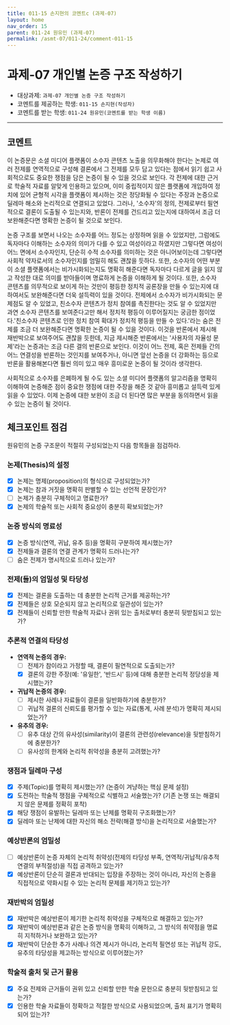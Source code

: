 ```yaml
---
title: 011-15 손지현의 코멘트c (과제-07) 
layout: home
nav_order: 15
parent: 011-24 원유민 (과제-07)
permalink: /asmt-07/011-24/comment-011-15
---
```


# 과제-07 개인별 논증 구조 작성하기

- 대상과제: `과제-07 개인별 논증 구조 작성하기`
- 코멘트를 제공하는 학생: `011-15 손지현(작성자)` 
- 코멘트를 받는 학생: `011-24 원유민(코멘트를 받는 학생 이름)` 

---

## 코멘트

이 논증문은 소셜 미디어 플랫폼이 소수자 콘텐츠 노출을 의무화해야 한다는 논제로 여러 전제를 연역적으로 구성해 결론에서 그 전제를 모두 담고 있다는 점에서 읽기 쉽고 사회적으로도 중요한 쟁점을 담은 논증이 될 수 있을 것으로 보인다. 각 전제에 대한 근거로 학술적 자료를 알맞게 인용하고 있으며, 이미 중립적이지 않은 플랫폼에 개입하여 정치에 있어 균형적 시각을 플랫폼이 제시하는 것은 정당화될 수 있다는 주장과 논증으로 딜레마 해소와 논리적으로 연결되고 있었다. 그러나, '소수자'의 정의, 전제로부터 필연적으로 결론이 도출될 수 있는지와, 반론이 전제를 건드리고 있는지에 대하여서 조금 더 보완해준다면 명확한 논증이 될 것으로 보인다.

논증 구조를 보면서 나오는 소수자를 어느 정도는 상정하며 읽을 수 있었지만, 그럼에도 독자마다 이해하는 소수자의 의미가 다를 수 있고 여성이라고 하였지만 그렇다면 여성이 어느 면에서 소수자인지, 단순히 수적 소수자를 의미하는 것은 아니어보이는데 그렇다면 사회적 약자로서의 소수자인지를 엄밀히 해도 괜찮을 듯하다. 또한, 소수자의 어떤 부분이 소셜 플랫폼에서는 비가시화되는지도 명확히 해준다면 독자마다 다르게 글을 읽지 않고 작성한 대로 의미를 받아들이며 명료하게 논증을 이해하게 될 것이다.
또한, 소수자 콘텐츠를 의무적으로 보이게 하는 것만이 평등한 정치적 공론장을 만들 수 있는지에 대하여서도 보완해준다면 더욱 설득력이 있을 것이다. 전제에서 소수자가 비가시화되는 문제점도 알 수 있었고, 친소수자 콘텐츠가 정치 참여를 촉진한다는 것도 알 수 있었지만 과연 소수자 콘텐츠를 보여준다고만 해서 정치적 평등이 이루어질지는 궁금한 점이었다.'친소수자 콘텐츠로 인한 정치 참여 확대가 정치적 평등을 만들 수 있다.'라는 숨은 전제를 조금 더 보완해준다면 명확한 논증이 될 수 있을 것이다. 이것을 반론에서 제시해 재반박으로 보여주어도 괜찮을 듯한데, 지금 제시해준 반론에서는 '사용자의 자율성 문제'라는 논증과는 조금 다른 결의 반론으로 보인다. 이것이 어느 전제, 혹은 전제들 간의 어느 연결성을 반론하는 것인지를 보여주거나, 아니면 앞선 논증을 더 강화하는 등으로 반론을 활용해본다면 훨씬 의미 있고 매우 흥미로운 논증이 될 것이라 생각한다.

사회적으로 소수자를 은폐하게 될 수도 있는 소셜 미디어 플랫폼의 알고리즘을 명확히 이해하여 논증해준 점이 중요한 쟁점에 대한 주장을 해준 것 같아 흥미롭고 설득력 있게 읽을 수 있었다. 이제 논증에 대한 보완이 조금 더 된다면 많은 부분을 동의하면서 읽을 수 있는 논증이 될 것이다.

## 체크포인트 점검

원유민의 논증 구조문이 적절히 구성되었는지 다음 항목들을 점검하라.

### **논제(Thesis)의 설정**
- [x] 논제는 명제(proposition)의 형식으로 구성되었는가?
- [x] 논제는 참과 거짓을 명확히 판별할 수 있는 선언적 문장인가?
- [ ] 논제가 충분히 구체적이고 명료한가?
- [x] 논제의 학술적 또는 사회적 중요성이 충분히 확보되었는가?

### **논증 방식의 명료성**
- [x] 논증 방식(연역, 귀납, 유추 등)을 명확히 구분하여 제시했는가?
- [x] 전제들과 결론의 연결 관계가 명확히 드러나는가?
- [ ] 숨은 전제가 명시적으로 드러나 있는가?

### **전제(들)의 엄밀성 및 타당성**
- [x] 전제는 결론을 도출하는 데 충분한 논리적 근거를 제공하는가?
- [x] 전제들은 상호 모순되지 않고 논리적으로 일관성이 있는가?
- [x] 전제들이 신뢰할 만한 학술적 자료나 권위 있는 출처로부터 충분히 뒷받침되고 있는가?

### **추론적 연결의 타당성**
- **연역적 논증의 경우:**
  - [ ] 전제가 참이라고 가정할 때, 결론이 필연적으로 도출되는가?
  - [x] 결론의 강한 주장(예: '유일한', '반드시' 등)에 대해 충분한 논리적 정당성을 제시했는가?

- **귀납적 논증의 경우:**
  - [ ] 제시한 사례나 자료들이 결론을 일반화하기에 충분한가?
  - [ ] 귀납적 결론의 신뢰도를 평가할 수 있는 자료(통계, 사례 분석)가 명확히 제시되었는가?

- **유추의 경우:**
  - [ ] 유추 대상 간의 유사성(similarity)이 결론의 관련성(relevance)을 뒷받침하기에 충분한가?
  - [ ] 유사성의 한계와 논리적 취약성을 충분히 고려했는가?

### **쟁점과 딜레마 구성**
- [x] 주제(Topic)를 명확히 제시했는가? (논증이 겨냥하는 핵심 문제 설정)
- [x] 도전하는 학술적 쟁점을 구체적으로 식별하고 서술했는가? (기존 논쟁 또는 해결되지 않은 문제를 정확히 포착)
- [x] 해당 쟁점이 유발하는 딜레마 또는 난제를 명확히 구조화했는가?
- [x] 딜레마 또는 난제에 대한 자신의 해소 전략(해결 방식)을 논리적으로 서술했는가?

### **예상반론의 엄밀성**
- [ ] 예상반론이 논증 자체의 논리적 취약성(전제의 타당성 부족, 연역적/귀납적/유추적 연결의 부적절성)을 직접 공격하고 있는가?
- [x] 예상반론이 단순히 결론과 반대되는 입장을 주장하는 것이 아니라, 자신의 논증을 직접적으로 약화시킬 수 있는 논리적 문제를 제기하고 있는가?

### **재반박의 엄밀성**
- [x] 재반박은 예상반론이 제기한 논리적 취약성을 구체적으로 해결하고 있는가?
- [x] 재반박이 예상반론과 같은 논증 방식을 명확히 이해하고, 그 방식의 취약점을 명료히 지적하거나 보완하고 있는가?
- [x] 재반박이 단순한 추가 사례나 의견 제시가 아니라, 논리적 필연성 또는 귀납적 강도, 유추의 타당성을 제고하는 방식으로 이루어졌는가?

### **학술적 출처 및 근거 활용**
- [x] 주요 전제와 근거들이 권위 있고 신뢰할 만한 학술 문헌으로 충분히 뒷받침되고 있는가?
- [x] 인용한 학술 자료들이 정확하고 적절한 방식으로 사용되었으며, 출처 표기가 명확히 되어 있는가?
